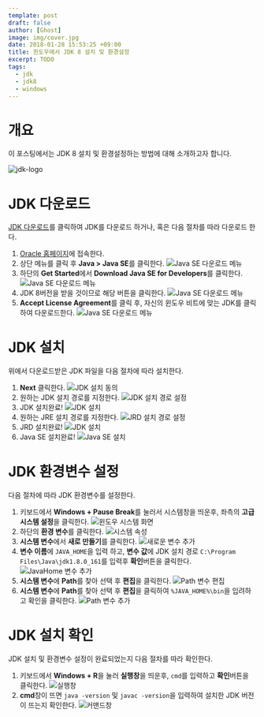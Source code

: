 ```yaml
---
template: post
draft: false
author: [Ghost]
image: img/cover.jpg
date: 2018-01-28 15:53:25 +09:00
title: 윈도우에서 JDK 8 설치 및 환경설정
excerpt: TODO
tags:
  - jdk
  - jdk8
  - windows
---
```


# 개요
이 포스팅에서는 JDK 8 설치 및 환경설정하는 방법에 대해 소개하고자 합니다.

![jdk-logo](img/jdk-java-development-kit.jpg)

# JDK 다운로드
[JDK 다운로드](http://www.oracle.com/technetwork/java/javase/downloads/jdk8-downloads-2133151.html)를 클릭하여 JDK를 다운로드 하거나, 혹은 다음 절차를 따라 다운로드 한다.
1. [Oracle 홈페이지](https://www.oracle.com)에 접속한다.
2. 상단 메뉴를 클릭 후 **Java > Java SE**를 클릭한다.
![Java SE 다운로드 메뉴](img/java-se-download-menu.png)
3. 하단의 **Get Started**에서 **Download Java SE for Developers**를 클릭한다.
![Java SE 다운로드 메뉴](img/java-se-get-started.png)
4. JDK 8버전을 받을 것이므로 해당 버튼을 클릭한다.
![Java SE 다운로드 메뉴](img/jdk-download.png)
5. **Accept License Agreement**를 클릭 후, 자신의 윈도우 비트에 맞는 JDK를 클릭하여 다운로드한다.
![Java SE 다운로드 메뉴](img/jdk-windows-download.png)

# JDK 설치
위에서 다운로드받은 JDK 파일을 다음 절차에 따라 설치한다.
1. **Next** 클릭한다.
![JDK 설치 동의](img/jdk-install-agreement.png)
2. 원하는 JDK 설치 경로를 지정한다.
![JDK 설치 경로 설정](img/jdk-install-path-setting.png)
3. JDK 설치완료!
![JDK 설치](img/jdk-install.png)
4. 원하는 JRE 설치 경로를 지정한다.
![JRD 설치 경로 설정](img/jre-install-path-setting.png)
5. JRD 설치완료!
![JDK 설치](img/jre-install.png)
6. Java SE 설치완료!
![Java SE 설치](img/java-se-installed.png)

# JDK 환경변수 설정
다음 절차에 따라 JDK 환경변수를 설정한다.
1. 키보드에서 **Windows + Pause Break**를 눌러서 시스템창을 띄운후, 좌측의 **고급 시스템 설정**을 클릭한다.
![윈도우 시스템 화면](img/system.png)
2. 하단의 **환경 변수**를 클릭한다.
![시스템 속성](img/system-properties.png)
3. **시스템 변수**에서 **새로 만들기**를 클릭한다.
![새로운 변수 추가](img/local-path-setting.png)
4. **변수 이름**에
`JAVA_HOME`을 입력 하고, **변수 값**에 JDK 설치 경로 `C:\Program Files\Java\jdk1.8.0_161`를 입력후 **확인**버튼을 클릭한다.
![JavaHome 변수 추가](img/new-java-home-local-path.png)
5. **시스템 변수**에 **Path**를 찾아 선택 후 **편집**을 클릭한다.
![Path 변수 편집](img/local-path-edit.png)
6. **시스템 변수**에 **Path**를 찾아 선택 후 **편집**을 클릭하여 `%JAVA_HOME%\bin`을 입려하고 확인을 클릭한다.
![Path 변수 추가](img/local-path-add.png)

# JDK 설치 확인
JDK 설치 및 환경변수 설정이 완료되었는지 다음 절차를 따라 확인한다.
1. 키보드에서 **Windows + R**을 눌러 **실행창**을 띄운후, `cmd`를 입력하고 **확인**버튼을 클릭한다.
![실행창](img/running.png)
2. **cmd**창이 뜨면 `java -version` 및 `javac -version`을 입력하여 설치한 JDK 버전이 뜨는지 확인한다.
![커맨드창](img/cmd.png)
